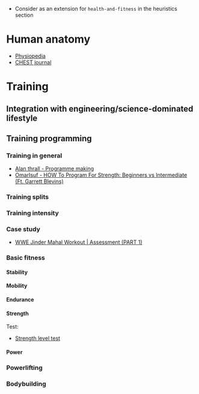- Consider as an extension for ```health-and-fitness``` in the heuristics section

# Human anatomy
- [Physiopedia](https://www.physio-pedia.com/)
- [CHEST journal](https://journal.chestnet.org/)

# Training
## Integration with engineering/science-dominated lifestyle
## Training programming
### Training in general
- [Alan thrall - Programme making](youtube.com/watch?v=KBiwskxI0FY)
- [OmarIsuf - HOW To Program For Strength: Beginners vs Intermediate (Ft. Garrett Blevins)](https://www.youtube.com/watch?v=x3e9_yIO4nc)
### Training splits
### Training intensity
### Case study
- [WWE Jinder Mahal Workout | Assessment (PART 1)](https://www.youtube.com/watch?v=18ZQtCZrvzA)
### Basic fitness
#### Stability
#### Mobility
#### Endurance
#### Strength
Test:
- [Strength level test](https://strengthlevel.com/)
#### Power

### Powerlifting

### Bodybuilding

